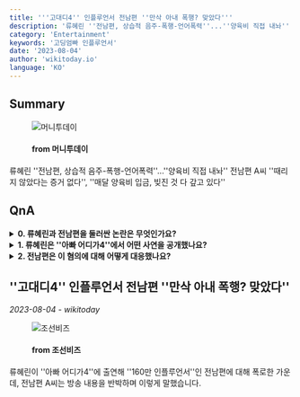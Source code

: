 ```yaml
---
title: '''고대디4'' 인플루언서 전남편 ''만삭 아내 폭행? 맞았다'''
description: '류혜린 ''전남편, 상습적 음주-폭행-언어폭력''...''양육비 직접 내놔'' 전남편 A씨 ''때리지 않았다는 증거 없다'', ''매달 양육비 입금, 빚진 것 다 갚고 있다'''
category: 'Entertainment'
keywords: '고딩엄빠 인플루언서'
date: '2023-08-04'
author: 'wikitoday.io'
language: 'KO'
---
```


## Summary



<figure>
    <img src="https://thumb.mt.co.kr/21/2023/08/2023080315281096391_1.jpg" alt="머니투데이" />
    <figcaption>
        <h4> from 머니투데이</h4>
    </figcaption>
</figure>


류혜린 ''전남편, 상습적 음주-폭행-언어폭력''...''양육비 직접 내놔'' 전남편 A씨 ''때리지 않았다는 증거 없다'', ''매달 양육비 입금, 빚진 것 다 갚고 있다''


## QnA

    
<details>
        <summary><b>0. 류혜린과 전남편을 둘러싼 논란은 무엇인가요?</b></summary>
        이번 논란은 류혜린이 유명 인플루언서인 전남편에게 폭행, 상습적인 음주, 폭언을 했다는 의혹을 둘러싸고 불거졌습니다. 류혜린의 전남편은 이러한 의혹을 부인하고 있습니다.
    </details>
    
<details>
        <summary><b>1. 류혜린은 ''아빠 어디가4''에서 어떤 사연을 공개했나요?</b></summary>
        이날 방송에서 류혜린은 결혼 생활 중 겪은 학대 의혹에 대해 상세히 밝히고 이혼 사유에 대해 설명했습니다. 또한 젊은 엄마로서 겪는 어려움에 대해서도 이야기했습니다.
    </details>
    
<details>
        <summary><b>2. 전남편은 이 혐의에 대해 어떻게 대응했나요?</b></summary>
        그녀의 전남편은 자신도 신체적 폭력의 피해자이며 방송이 사실을 잘못 전달했다고 주장하며 반박했습니다. 그는 자신이 정기적으로 양육비를 지급했다고 주장합니다.
    </details>
    


## ''고대디4'' 인플루언서 전남편 ''만삭 아내 폭행? 맞았다''

_2023-08-04 - wikitoday_




<figure>
    <img src="https://biz.chosun.com/resizer/05acUJnyE3jGHLJS_ZOJlEIGW24=/650x341/smart/cloudfront-ap-northeast-1.images.arcpublishing.com/chosunbiz/NSVL4RQTYM6BQS3RFXHG5QEFDI.jpg" alt="조선비즈" />
    <figcaption>
        <h4> from 조선비즈</h4>
    </figcaption>
</figure>


류혜린이 ''아빠 어디가4''에 출연해 ''160만 인플루언서''인 전남편에 대해 폭로한 가운데, 전남편 A씨는 방송 내용을 반박하며 이렇게 말했습니다.
